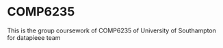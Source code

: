 # COMP6235
This is the group coursework of COMP6235 of University of Southampton for datapieee team
